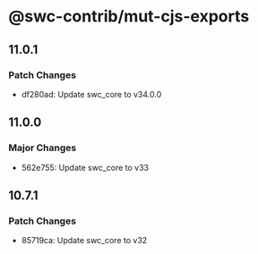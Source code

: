 # @swc-contrib/mut-cjs-exports

## 11.0.1

### Patch Changes

- df280ad: Update swc_core to v34.0.0

## 11.0.0

### Major Changes

- 562e755: Update swc_core to v33

## 10.7.1

### Patch Changes

- 85719ca: Update swc_core to v32
